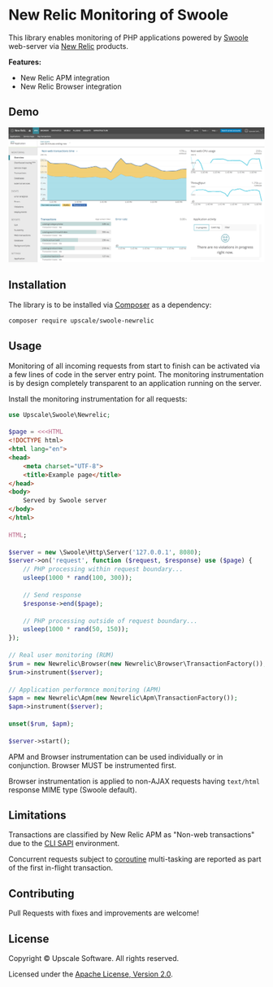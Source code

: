 New Relic Monitoring of Swoole
==============================

This library enables monitoring of PHP applications powered by [Swoole](https://www.swoole.co.uk/) web-server via [New Relic](https://newrelic.com/) products.

**Features:**
- New Relic APM integration
- New Relic Browser integration

## Demo

![New Relic APM dashboard](docs/img/newrelic_apm_swoole.png)

## Installation

The library is to be installed via [Composer](https://getcomposer.org/) as a dependency:
```bash
composer require upscale/swoole-newrelic
```

## Usage

Monitoring of all incoming requests from start to finish can be activated via a few lines of code in the server entry point.
The monitoring instrumentation is by design completely transparent to an application running on the server.

Install the monitoring instrumentation for all requests:
```php
use Upscale\Swoole\Newrelic;

$page = <<<HTML
<!DOCTYPE html>
<html lang="en">
<head>
    <meta charset="UTF-8">
    <title>Example page</title>
</head>
<body>
    Served by Swoole server
</body>
</html>

HTML;

$server = new \Swoole\Http\Server('127.0.0.1', 8080);
$server->on('request', function ($request, $response) use ($page) {
    // PHP processing within request boundary...
    usleep(1000 * rand(100, 300));
    
    // Send response
    $response->end($page);
    
    // PHP processing outside of request boundary...
    usleep(1000 * rand(50, 150));
});

// Real user monitoring (RUM)
$rum = new Newrelic\Browser(new Newrelic\Browser\TransactionFactory());
$rum->instrument($server);

// Application performnce monitoring (APM)
$apm = new Newrelic\Apm(new Newrelic\Apm\TransactionFactory());
$apm->instrument($server);

unset($rum, $apm);

$server->start();
```

APM and Browser instrumentation can be used individually or in conjunction.
Browser MUST be instrumented first.

Browser instrumentation is applied to non-AJAX requests having `text/html` response MIME type (Swoole default).

## Limitations

Transactions are classified by New Relic APM as "Non-web transactions" due to the [CLI SAPI](https://www.php.net/manual/en/features.commandline.introduction.php) environment.

Concurrent requests subject to [coroutine](https://www.swoole.co.uk/coroutine) multi-tasking are reported as part of the first in-flight transaction.

## Contributing

Pull Requests with fixes and improvements are welcome!

## License

Copyright © Upscale Software. All rights reserved.

Licensed under the [Apache License, Version 2.0](http://www.apache.org/licenses/LICENSE-2.0).